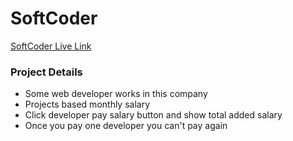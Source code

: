 <h1><strong>SoftCoder</strong></h1>

<a target="_blank" href="https://the-superhero-direction.netlify.app/">
    <p>SoftCoder Live Link</p>
</a>

<h3>Project Details</h3>
<ul>
	<li>Some web developer works in this company</li>
	<li>Projects based monthly salary</li>
	<li>Click developer pay salary button and show total added salary</li>
	<li>Once you pay one developer you can't pay again</li>
</ul>
